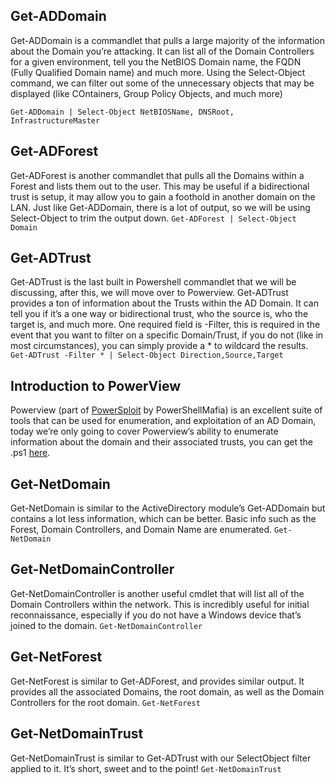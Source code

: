 ## Get-ADDomain
Get-ADDomain is a commandlet that pulls a large majority of the information about the Domain you’re attacking. It can list all of the Domain Controllers for a given environment, tell you the NetBIOS Domain name, the FQDN (Fully Qualified Domain name) and much more. Using the Select-Object command, we can filter out some of the unnecessary objects that may be displayed (like COntainers, Group Policy Objects, and much more)

`Get-ADDomain | Select-Object NetBIOSName, DNSRoot, InfrastructureMaster`

## Get-ADForest
Get-ADForest is another commandlet that pulls all the Domains within a Forest and lists them out to the user. This may be useful if a bidirectional trust is setup, it may allow you to gain a foothold in another domain on the LAN. Just like Get-ADDomain, there is a lot of output, so we will be using Select-Object to trim the output down.
`Get-ADForest | Select-Object Domain`

## Get-ADTrust 
Get-ADTrust is the last built in Powershell commandlet that we will be discussing, after this, we will move over to Powerview. Get-ADTrust provides a ton of information about the Trusts within the AD Domain. It can tell you if it’s a one way or bidirectional trust, who the source is, who the target is, and much more. One required field is -Filter, this is required in the event that you want to filter on a specific Domain/Trust, if you do not (like in most circumstances), you can simply provide a \* to wildcard the results.
`Get-ADTrust -Filter * | Select-Object Direction,Source,Target`

## Introduction to PowerView
Powerview (part of [PowerSploit](https://github.com/PowerShellMafia/PowerSploit) by PowerShellMafia) is an excellent suite of tools that can be used for enumeration, and exploitation of an AD Domain, today we’re only going to cover Powerview’s ability to enumerate information about the domain and their associated trusts, you can get the .ps1 [here](https://github.com/PowerShellMafia/PowerSploit/blob/master/Recon/PowerView.ps1).

## Get-NetDomain
Get-NetDomain is similar to the ActiveDirectory module’s Get-ADDomain but contains a lot less information, which can be better. Basic info such as the Forest, Domain Controllers, and Domain Name are enumerated.
`Get-NetDomain`
## Get-NetDomainController
Get-NetDomainController is another useful cmdlet that will list all of the Domain Controllers within the network. This is incredibly useful for initial reconnaissance, especially if you do not have a Windows device that’s joined to the domain.
`Get-NetDomainController`    

## Get-NetForest
Get-NetForest is similar to Get-ADForest, and provides similar output. It provides all the associated Domains, the root domain, as well as the Domain Controllers for the root domain.
`Get-NetForest`    
## Get-NetDomainTrust
Get-NetDomainTrust is similar to Get-ADTrust with our SelectObject filter applied to it. It’s short, sweet and to the point!
`Get-NetDomainTrust`
